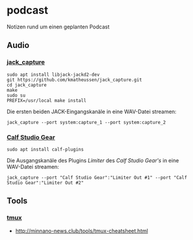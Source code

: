 # podcast
Notizen rund um einen geplanten Podcast

## Audio

### [jack_capture](https://github.com/kmatheussen/jack_capture)
```
sudo apt install libjack-jackd2-dev
git https://github.com/kmatheussen/jack_capture.git
cd jack_capture
make
sudo su
PREFIX=/usr/local make install
```
Die ersten beiden JACK-Eingangskanäle in eine WAV-Datei streamen:
```
jack_capture --port system:capture_1 --port system:capture_2
```

### [Calf Studio Gear](https://calf-studio-gear.org/)
```
sudo apt install calf-plugins
```
Die Ausgangskanäle des Plugins _Limiter_ des _Calf Studio Gear's_ in eine WAV-Datei streamen:
```
jack_capture --port "Calf Studio Gear":"Limiter Out #1" --port "Calf Studio Gear":"Limiter Out #2"
```
## Tools

### [tmux](https://github.com/tmux/tmux)
* http://minnano-news.club/tools/tmux-cheatsheet.html
